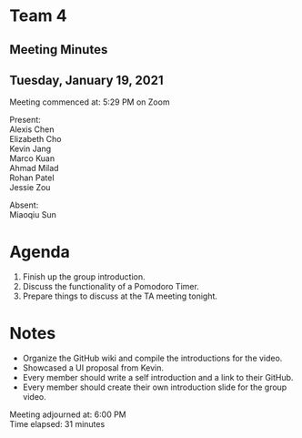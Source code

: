 # Team 4
## Meeting Minutes
## Tuesday, January 19, 2021

Meeting commenced at: 5:29 PM on Zoom

Present:  
Alexis Chen  
Elizabeth Cho  
Kevin Jang  
Marco Kuan  
Ahmad Milad  
Rohan Patel  
Jessie Zou  

Absent:  
Miaoqiu Sun  

# Agenda
1. Finish up the group introduction.
2. Discuss the functionality of a Pomodoro Timer.
3. Prepare things to discuss at the TA meeting tonight.

# Notes
- Organize the GitHub wiki and compile the introductions for the video.
- Showcased a UI proposal from Kevin.
- Every member should write a self introduction and a link to their GitHub.
- Every member should create their own introduction slide for the group video.

Meeting adjourned at: 6:00 PM  
Time elapsed: 31 minutes
